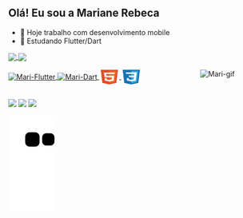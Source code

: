 ## Olá! Eu sou a Mariane Rebeca

- 🔭 Hoje trabalho com desenvolvimento mobile
- 🌱 Estudando Flutter/Dart

<div>
  <a href="https://beacons.ai/Marianerebeca">
  <img align="center" src="https://github-readme-stats.vercel.app/api?username=Marianerebeca&show_icons=true&theme=dracula&include_all_commits=true&count_private=true"/>
  <img align="center" src="https://github-readme-stats.vercel.app/api/top-langs/?username=Marianerebeca&layout=compact&langs_count=16&theme=dracula"/>
</div>

<div style="display: inline_block"><br>
  <img align="center" alt="Mari-Flutter" height="30" width="40" src="https://cdn.jsdelivr.net/gh/devicons/devicon/icons/flutter/flutter-original.svg">
  <img align="center" alt="Mari-Dart" height="30" width="40" src="https://cdn.jsdelivr.net/gh/devicons/devicon/icons/dart/dart-original.svg">
  <img align="center" alt="Mari-HTML" height="30" width="40" src="https://raw.githubusercontent.com/devicons/devicon/master/icons/html5/html5-original.svg">
  <img align="center" alt="Mari-CSS" height="30" width="40" src="https://raw.githubusercontent.com/devicons/devicon/master/icons/css3/css3-original.svg">
  <img align="right" alt="Mari-gif" height="120" width="120" src="https://i.picasion.com/pic92/51d22ed6b0bb1710f60cc1b85422de51.gif">
</div>

##
  
<div> 
  <a href="https://wa.me/5562991443678" target="_blank"><img src="https://img.shields.io/badge/WhatsApp-25D366?style=for-the-badge&logo=whatsapp&logoColor=white" target="_blank"></a> 
  <a href = "mailto:marianelobo16@hotmail.com"><img src="https://img.shields.io/badge/-Gmail-%23333?style=for-the-badge&logo=gmail&logoColor=white" target="_blank"></a>
  <a href="https://www.linkedin.com/in/mariane-lobo-880492228" target="_blank"><img src="https://img.shields.io/badge/-LinkedIn-%230077B5?style=for-the-badge&logo=linkedin&logoColor=white" target="_blank"></a> 
</div>
  
![Snake animation](https://github.com/Marianerebeca/Marianerebeca/blob/output/github-contribution-grid-snake.svg)
